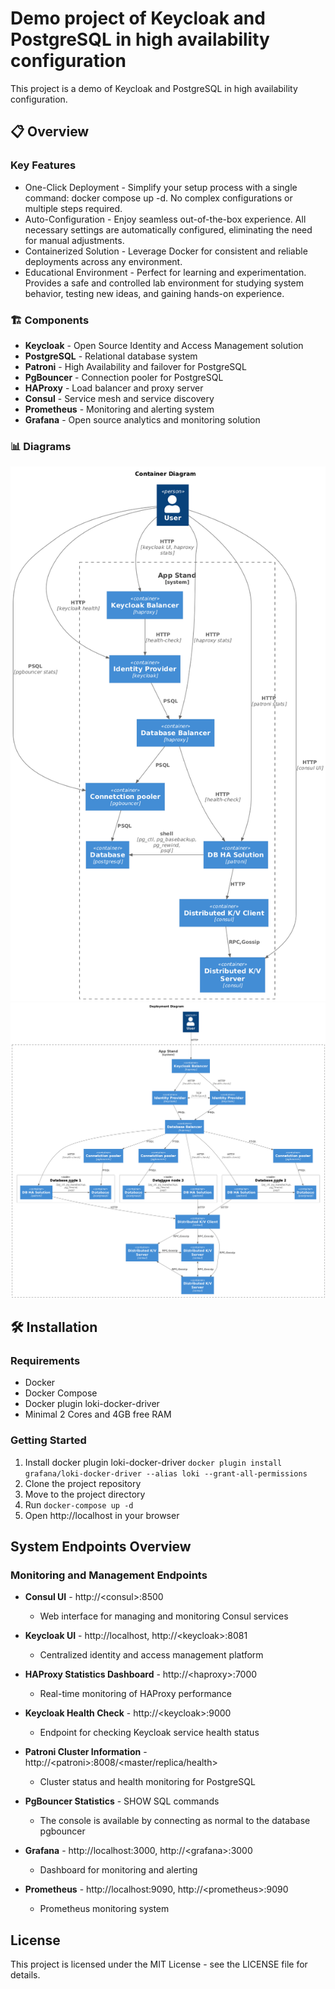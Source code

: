 # Demo project of Keycloak and PostgreSQL in high availability configuration

This project is a demo of Keycloak and PostgreSQL in high availability configuration.

## 📋 Overview

### Key Features

* One-Click Deployment - Simplify your setup process with a single command: docker compose up -d. No complex configurations or multiple steps required.
* Auto-Configuration - Enjoy seamless out-of-the-box experience. All necessary settings are automatically configured, eliminating the need for manual adjustments.
* Containerized Solution - Leverage Docker for consistent and reliable deployments across any environment.
* Educational Environment - Perfect for learning and experimentation. Provides a safe and controlled lab environment for studying system behavior, testing new ideas, and gaining hands-on experience.

### 🏗️ Components

* **Keycloak** - Open Source Identity and Access Management solution
* **PostgreSQL** - Relational database system
* **Patroni** - High Availability and failover for PostgreSQL
* **PgBouncer** - Connection pooler for PostgreSQL
* **HAProxy** - Load balancer and proxy server
* **Consul** - Service mesh and service discovery
* **Prometheus** - Monitoring and alerting system
* **Grafana** - Open source analytics and monitoring solution

### 📊 Diagrams

![C4 container](./docs/c4-container-diagram.png)
![C4 deployment](./docs/c4-deployment-diagram.png)

## 🛠️ Installation

### Requirements

- Docker
- Docker Compose
- Docker plugin loki-docker-driver
- Minimal 2 Cores and 4GB free RAM

### Getting Started

1. Install docker plugin loki-docker-driver `docker plugin install grafana/loki-docker-driver --alias loki --grant-all-permissions`
2. Clone the project repository
3. Move to the project directory
4. Run `docker-compose up -d`
5. Open http://localhost in your browser

## System Endpoints Overview

### Monitoring and Management Endpoints

* **Consul UI** - http://\<consul\>:8500
  * Web interface for managing and monitoring Consul services

* **Keycloak UI** - http://localhost, http://\<keycloak\>:8081
  * Centralized identity and access management platform

* **HAProxy Statistics Dashboard** - http://\<haproxy\>:7000
  * Real-time monitoring of HAProxy performance

* **Keycloak Health Check** - http://\<keycloak\>:9000
  * Endpoint for checking Keycloak service health status

* **Patroni Cluster Information** - http://\<patroni\>:8008/\<master/replica/health\>
  * Cluster status and health monitoring for PostgreSQL

* **PgBouncer Statistics** - SHOW SQL commands
  * The console is available by connecting as normal to the database pgbouncer
* **Grafana** - http://localhost:3000, http://\<grafana\>:3000
  * Dashboard for monitoring and alerting
* **Prometheus** - http://localhost:9090, http://\<prometheus\>:9090
  * Prometheus monitoring system

## License

This project is licensed under the MIT License - see the LICENSE file for details.
